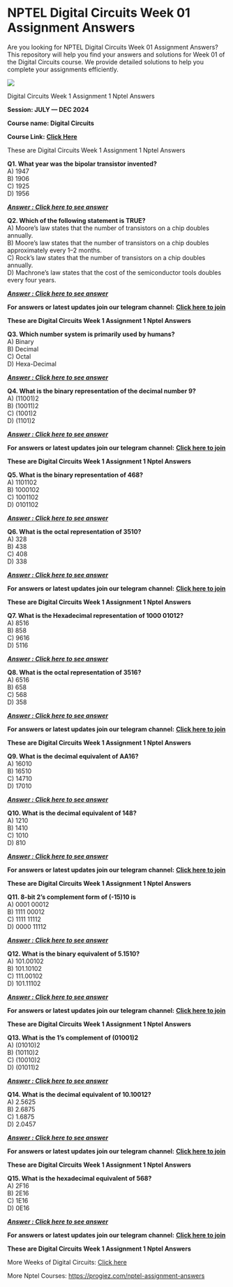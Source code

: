 # NPTEL Digital Circuits Week 01 Assignment Answers

Are you looking for NPTEL Digital Circuits Week 01 Assignment Answers? This repository will help you find your answers and solutions for Week 01 of the Digital Circuits course. We provide detailed solutions to help you complete your assignments efficiently.

![](https://miro.medium.com/v2/resize:fit:875/1*fnbKbSDGOAhlViSzYU4oEA.jpeg)

Digital Circuits Week 1 Assignment 1 Nptel Answers

**Session: JULY — DEC 2024**

**Course name: Digital Circuits**

**Course Link:** [**Click Here**](https://onlinecourses.nptel.ac.in/noc24_ee147/)

These are Digital Circuits Week 1 Assignment 1 Nptel Answers

**Q1. What year was the bipolar transistor invented?**\
A) 1947\
B) 1906\
C) 1925\
D) 1956

[**_**Answer : Click here to see answer**_**](https://progiez.com/digital-circuits-week-1-assignment-1-nptel-answers)

**Q2. Which of the following statement is TRUE?**\
A) Moore’s law states that the number of transistors on a chip doubles annually.\
B) Moore’s law states that the number of transistors on a chip doubles approximately every 1–2 months.\
C) Rock’s law states that the number of transistors on a chip doubles annually.\
D) Machrone’s law states that the cost of the semiconductor tools doubles every four years.

[**_**Answer : Click here to see answer**_**](https://progiez.com/digital-circuits-week-1-assignment-1-nptel-answers)

**For answers or latest updates join our telegram channel:** [**Click here to join**](https://telegram.me/nptel_assignments)

**These are Digital Circuits Week 1 Assignment 1 Nptel Answers**

**Q3. Which number system is primarily used by humans?**\
A) Binary\
B) Decimal\
C) Octal\
D) Hexa-Decimal

[**_**Answer : Click here to see answer**_**](https://progiez.com/digital-circuits-week-1-assignment-1-nptel-answers)

**Q4. What is the binary representation of the decimal number 9?**\
A) (11001)2\
B) (10011)2\
C) (1001)2\
D) (1101)2

[**_**Answer : Click here to see answer**_**](https://progiez.com/digital-circuits-week-1-assignment-1-nptel-answers)

**For answers or latest updates join our telegram channel:** [**Click here to join**](https://telegram.me/nptel_assignments)

**These are Digital Circuits Week 1 Assignment 1 Nptel Answers**

**Q5. What is the binary representation of 468?**\
A) 1101102\
B) 1000102\
C) 1001102\
D) 0101102

[**_**Answer : Click here to see answer**_**](https://progiez.com/digital-circuits-week-1-assignment-1-nptel-answers)

**Q6. What is the octal representation of 3510?**\
A) 328\
B) 438\
C) 408\
D) 338

[**_**Answer : Click here to see answer**_**](https://progiez.com/digital-circuits-week-1-assignment-1-nptel-answers)

**For answers or latest updates join our telegram channel:** [**Click here to join**](https://telegram.me/nptel_assignments)

**These are Digital Circuits Week 1 Assignment 1 Nptel Answers**

**Q7. What is the Hexadecimal representation of 1000 01012?**\
A) 8516\
B) 858\
C) 9616\
D) 5116

[**_**Answer : Click here to see answer**_**](https://progiez.com/digital-circuits-week-1-assignment-1-nptel-answers)

**Q8. What is the octal representation of 3516?**\
A) 6516\
B) 658\
C) 568\
D) 358

[**_**Answer : Click here to see answer**_**](https://progiez.com/digital-circuits-week-1-assignment-1-nptel-answers)

**For answers or latest updates join our telegram channel:** [**Click here to join**](https://telegram.me/nptel_assignments)

**These are Digital Circuits Week 1 Assignment 1 Nptel Answers**

**Q9. What is the decimal equivalent of AA16?**\
A) 16010\
B) 16510\
C) 14710\
D) 17010

[**_**Answer : Click here to see answer**_**](https://progiez.com/digital-circuits-week-1-assignment-1-nptel-answers)

**Q10. What is the decimal equivalent of 148?**\
A) 1210\
B) 1410\
C) 1010\
D) 810

[**_**Answer : Click here to see answer**_**](https://progiez.com/digital-circuits-week-1-assignment-1-nptel-answers)

**For answers or latest updates join our telegram channel:** [**Click here to join**](https://telegram.me/nptel_assignments)

**These are Digital Circuits Week 1 Assignment 1 Nptel Answers**

**Q11. 8-bit 2’s complement form of (-15)10 is**\
A) 0001 00012\
B) 1111 00012\
C) 1111 11112\
D) 0000 11112

[**_**Answer : Click here to see answer**_**](https://progiez.com/digital-circuits-week-1-assignment-1-nptel-answers)

**Q12. What is the binary equivalent of 5.1510?**\
A) 101.00102\
B) 101.10102\
C) 111.00102\
D) 101.11102

[**_**Answer : Click here to see answer**_**](https://progiez.com/digital-circuits-week-1-assignment-1-nptel-answers)

**For answers or latest updates join our telegram channel:** [**Click here to join**](https://telegram.me/nptel_assignments)

**These are Digital Circuits Week 1 Assignment 1 Nptel Answers**

**Q13. What is the 1’s complement of (01001)2**\
A) (01010)2\
B) (10110)2\
C) (10010)2\
D) (01011)2

[**_**Answer : Click here to see answer**_**](https://progiez.com/digital-circuits-week-1-assignment-1-nptel-answers)

**Q14. What is the decimal equivalent of 10.10012?**\
A) 2.5625\
B) 2.6875\
C) 1.6875\
D) 2.0457

[**_**Answer : Click here to see answer**_**](https://progiez.com/digital-circuits-week-1-assignment-1-nptel-answers)

**For answers or latest updates join our telegram channel:** [**Click here to join**](https://telegram.me/nptel_assignments)

**These are Digital Circuits Week 1 Assignment 1 Nptel Answers**

**Q15. What is the hexadecimal equivalent of 568?**\
A) 2F16\
B) 2E16\
C) 1E16\
D) 0E16

[**_**Answer : Click here to see answer**_**](https://progiez.com/digital-circuits-week-1-assignment-1-nptel-answers)

**For answers or latest updates join our telegram channel:** [**Click here to join**](https://telegram.me/nptel_assignments)

**These are Digital Circuits Week 1 Assignment 1 Nptel Answers**

More Weeks of Digital Circuits: [Click here](https://progiez.com/nptel-assignment-answers/digital-circuits)

More Nptel Courses: <https://progiez.com/nptel-assignment-answers>
